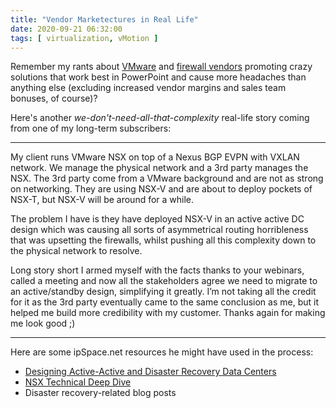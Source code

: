 ```yaml
---
title: "Vendor Marketectures in Real Life"
date: 2020-09-21 06:32:00
tags: [ virtualization, vMotion ]
---
```

Remember my rants about [VMware](/2020/02/live-vmotion-into-vmware-on-aws-cloud.html) and [firewall vendors](/2019/11/stretched-vlans-and-failing-firewall.html) promoting crazy solutions that work best in PowerPoint and cause more headaches than anything else (excluding increased vendor margins and sales team bonuses, of course)? 

Here's another _we-don't-need-all-that-complexity_ real-life story coming from one of my long-term subscribers:
<!--more-->
- - -

My client runs VMware NSX on top of a Nexus BGP EVPN with VXLAN network. We manage the physical network and a 3rd party manages the NSX. The 3rd party come from a VMware background and are not as strong on networking. They are using NSX-V and are about to deploy pockets of NSX-T, but NSX-V will be around for a while. 

The problem I have is they have deployed NSX-V in an active active DC design which was causing all sorts of asymmetrical routing horribleness that was upsetting the firewalls, whilst pushing all this complexity down to the physical network to resolve.

Long story short I armed myself with the facts thanks to your webinars, called a meeting and now all the stakeholders agree we need to migrate to an active/standby design, simplifying it greatly. I’m not taking all the credit for it as the 3rd party eventually came to the same conclusion as me, but it helped me build more credibility with my customer. Thanks again for making me look good ;)

- - -

Here are some ipSpace.net resources he might have used in the process:

* [Designing Active-Active and Disaster Recovery Data Centers](https://www.ipspace.net/Designing_Active-Active_and_Disaster_Recovery_Data_Centers)
* [NSX Technical Deep Dive](https://www.ipspace.net/VMware_NSX_Technical_Deep_Dive)
* Disaster recovery-related blog posts
